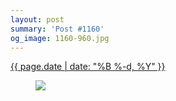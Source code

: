 ```yaml
---
layout: post
summary: 'Post #1160'
og_image: 1160-960.jpg
---
```


<div class="post">
 <time>
  <a href="/1160">
   {{ page.date | date: "%B %-d, %Y" }}
  </a>
 </time>
 <a href="/1160">
  <figure data-taken="5/21/2020">
   <img sizes="(min-width: 700px) 50vw, calc(100vw - 2rem)" src="{{ site.assets_url }}/1160-480.jpg" srcset="{{ site.assets_url }}/1160-240.jpg 240w, {{ site.assets_url }}/1160-480.jpg 480w, {{ site.assets_url }}/1160-720.jpg 720w, {{ site.assets_url }}/1160-960.jpg 960w"/>
  </figure>
 </a>
</div>
